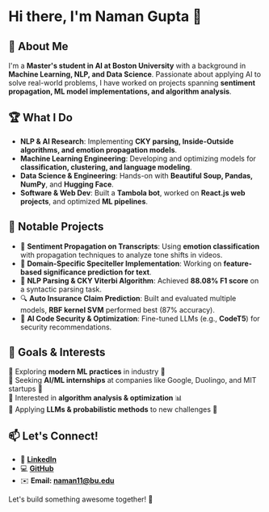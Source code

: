 # Hi there, I'm Naman Gupta 👋

## 🚀 About Me
I'm a **Master's student in AI at Boston University** with a background in **Machine Learning, NLP, and Data Science**. Passionate about applying AI to solve real-world problems, I have worked on projects spanning **sentiment propagation, ML model implementations, and algorithm analysis**.

## 🏆 What I Do
- **NLP & AI Research**: Implementing **CKY parsing, Inside-Outside algorithms, and emotion propagation models**.
- **Machine Learning Engineering**: Developing and optimizing models for **classification, clustering, and language modeling**.
- **Data Science & Engineering**: Hands-on with **Beautiful Soup, Pandas, NumPy**, and **Hugging Face**.
- **Software & Web Dev**: Built a **Tambola bot**, worked on **React.js web projects**, and optimized **ML pipelines**.

## 🌟 Notable Projects
- 🧠 **Sentiment Propagation on Transcripts**: Using **emotion classification** with propagation techniques to analyze tone shifts in videos.
- 📖 **Domain-Specific Speciteller Implementation**: Working on **feature-based significance prediction for text**.
- 🤖 **NLP Parsing & CKY Viterbi Algorithm**: Achieved **88.08% F1 score** on a syntactic parsing task.
- 🔍 **Auto Insurance Claim Prediction**: Built and evaluated multiple models, **RBF kernel SVM** performed best (87% accuracy).
- 🤖 **AI Code Security & Optimization**: Fine-tuned LLMs (e.g., **CodeT5**) for security recommendations.

## 🎯 Goals & Interests
🔹 Exploring **modern ML practices** in industry 🏢  
🔹 Seeking **AI/ML internships** at companies like Google, Duolingo, and MIT startups 🔬  
🔹 Interested in **algorithm analysis & optimization** 📊  
🔹 Applying **LLMs & probabilistic methods** to new challenges 🤖  

## 📫 Let's Connect!
- 💼 **[LinkedIn](https://www.linkedin.com/in/namangupta1102)**
- 💻 **[GitHub](https://github.com/YOUR_GITHUB)**
- ✉️ **Email: naman11@bu.edu**

Let's build something awesome together! 🚀
